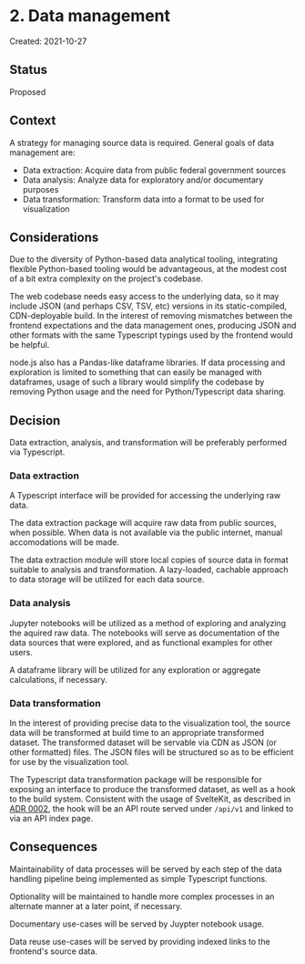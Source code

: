 # 2. Data management

Created: 2021-10-27

## Status

Proposed

## Context

A strategy for managing source data is required. General goals of data management are:

- Data extraction: Acquire data from public federal government sources
- Data analysis: Analyze data for exploratory and/or documentary purposes
- Data transformation: Transform data into a format to be used for visualization

## Considerations

Due to the diversity of Python-based data analytical tooling, integrating flexible Python-based tooling would be advantageous, at the modest cost of a bit extra complexity on the project's codebase.

The web codebase needs easy access to the underlying data, so it may include JSON (and perhaps CSV, TSV, etc) versions in its static-compiled, CDN-deployable build. In the interest of removing mismatches between the frontend expectations and the data management ones, producing JSON and other formats with the same Typescript typings used by the frontend would be helpful.

node.js also has a Pandas-like dataframe libraries. If data processing and exploration is limited to something that can easily be managed with dataframes, usage of such a library would simplify the codebase by removing Python usage and the need for Python/Typescript data sharing.

## Decision

Data extraction, analysis, and transformation will be preferably performed via Typescript.

### Data extraction

A Typescript interface will be provided for accessing the underlying raw data.

The data extraction package will acquire raw data from public sources, when possible. When data is not available via the public internet, manual accomodations will be made.

The data extraction module will store local copies of source data in format suitable to analysis and transformation. A lazy-loaded, cachable approach to data storage will be utilized for each data source.

### Data analysis

Jupyter notebooks will be utilized as a method of exploring and analyzing the aquired raw data. The notebooks will serve as documentation of the data sources that were explored, and as functional examples for other users.

A dataframe library will be utilized for any exploration or aggregate calculations, if necessary.

### Data transformation

In the interest of providing precise data to the visualization tool, the source data will be transformed at build time to an appropriate transformed dataset. The transformed dataset will be servable via CDN as JSON (or other formatted) files. The JSON files will be structured so as to be efficient for use by the visualization tool.

The Typescript data transformation package will be responsible for exposing an interface to produce the transformed dataset, as well as a hook to the build system. Consistent with the usage of SvelteKit, as described in [ADR 0002](./0002-prototyping-strategy.md), the hook will be an API route served under `/api/v1` and linked to via an API index page.

## Consequences

Maintainability of data processes will be served by each step of the data handling pipeline being implemented as simple Typescript functions.

Optionality will be maintained to handle more complex processes in an alternate manner at a later point, if necessary.

Documentary use-cases will be served by Juypter notebook usage.

Data reuse use-cases will be served by providing indexed links to the frontend's source data.
